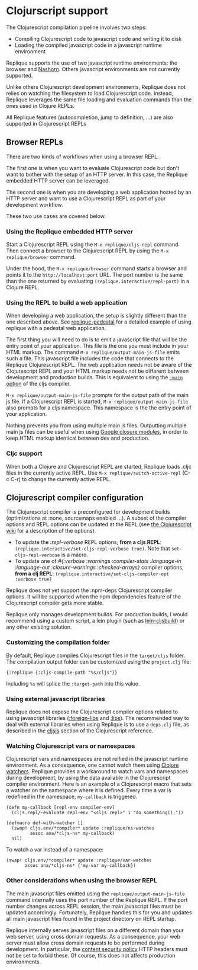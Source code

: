 # Clojurscript support

The Clojurescript compilation pipeline involves two steps:

- Compiling Clojurescript code to javascript code and writing it to disk
- Loading the compiled javascript code in a javascript runtime environment

Replique supports the use of two javascript runtime environments: the browser and [Nashorn](http://www.oracle.com/technetwork/articles/java/jf14-nashorn-2126515.html). Others javascript environments are not currently supported.

Unlike others Clojurescript development environments, Replique does not relies on watching the filesystem to load Clojurescript code. Instead, Replique leverages the same file loading and evaluation commands than the ones used in Clojure REPLs.

All Replique features (autocompletion, jump to definition, ...) are also supported in Clojurescript REPLs

## Browser REPLs

There are two kinds of workflows when using a browser REPL.

The first one is when you want to evaluate Clojurescript code but don't want to bother with the setup of an HTTP server. In this case, the Replique embedded HTTP server can be leveraged.

The second one is when you are developing a web application hosted by an HTTP server and want to use a Clojurescript REPL as part of your development workflow.

These two use cases are covered below.

### Using the Replique embedded HTTP server

Start a Clojurescript REPL using the `M-x replique/cljs-repl` command. Then connect a browser to the Clojurescript REPL by using the `M-x replique/browser` command.
 
Under the hood, the `M-x replique/browser` command starts a browser and points it to the `http://localhost:port` URL. The port number is the same than the one returned by evaluating `(replique.interactive/repl-port)` in a Clojure REPL.

### Using the REPL to build a web application

When developing a web application, the setup is slightly different than the one described above. See [replique-pedestal](https://github.com/EwenG/replique-pedestal) for a detailed example of using replique with a pedestal web application.

The first thing you will need to do is to emit a javascript file that will be the entry point of your application. This file is the one you must include in your HTML markup. The command `M-x replique/output-main-js-file` emits such a file. This javascript file includes the code that connects to the Replique Clojurescript REPL. The web application needs not be aware of the Clojurescript REPL and your HTML markup needs not be different between development and production builds. This is equivalent to using the [`:main` option](https://clojurescript.org/reference/compiler-options#main) of the cljs compiler.

`M-x replique/output-main-js-file` prompts for the output path of the main js file. If a Clojurescript REPL is started, `M-x replique/output-main-js-file` also prompts for a cljs namespace. This namespace is the the entry point of your application.

Nothing prevents you from using multiple main js files. Outputting multiple main js files can be useful when using [Google closure modules](https://github.com/clojure/clojurescript/wiki/Compiler-Options#modules), in order to keep HTML markup identical between dev and production.

### Cljc support

When both a Clojure and Clojurescript REPL are started, Replique loads .cljc files in the currently active REPL. Use `M-x replique/switch-active-repl` (C-c C-r) to change the currently active REPL.

## Clojurescript compiler configuration

The Clojurescript compiler is preconfigured for development builds (optimizations at :none, sourcemaps enabled ...). A subset of the compiler options and REPL options can be updated at the REPL (see [the Clojurescript wiki](https://github.com/clojure/clojurescript/wiki) for a description of the options).

- To update the *:repl-verbose* REPL options, **from a cljs REPL**: `(replique.interactive/set-cljs-repl-verbose true)`. Note that `set-cljs-repl-verbose` is a macro.
- To update one of *#{:verbose :warnings :compiler-stats :language-in :language-out :closure-warnings :checked-arrays}* compiler options, **from a clj REPL**: `(replique.interactive/set-cljs-compiler-opt :verbose true)`

Replique does not yet support the :npm-deps Clojurescript compiler options. It will be supported when the npm dependencies feature of the Clojurescript compiler gets more stable.

Replique only manages development builds. For production builds, I would recommend using a custom script, a lein plugin (such as [lein-cljsbuild](https://github.com/emezeske/lein-cljsbuild)) or any other existing solution.

### Customizing the compilation folder

By default, Replique compiles Clojurescript files in the `target/cljs` folder. The compilation output folder can be customized using the `project.clj` file:

`{:replique {:cljs-compile-path "%s/cljs"}}`

Including `%s` will splice the `:target-path` into this value.

### Using external javascript libraries

Replique does not expose the Clojurescript compiler options related to using javascript libraries ([:foreign-libs](https://github.com/clojure/clojurescript/wiki/Compiler-Options#foreign-libs) and [:libs](https://github.com/clojure/clojurescript/wiki/Compiler-Options#libs)). The recommended way to deal with external libraries when using Replique is to use a `deps.clj` file, as described in the [cljsjs](https://clojurescript.org/reference/dependencies#cljsjs) section of the Clojurescript reference.

### Watching Clojurescript vars or namespaces

Clojurescript vars and namespaces are not reified in the javascript runtime environment. As a consequence, one cannot watch them using
[Clojure watchers](https://clojuredocs.org/clojure.core/add-watch).
Replique provides a workaround to watch vars and namespaces during development, by using the data available in the Clojurescript
compiler environment.
Here is an example of a Clojurescript macro that sets a watcher on the namespace where it is defined. Every time a var is
redefined in the namespace, `my-callback` is triggered.

```
(defn my-callback [repl-env compiler-env]
  (cljs.repl/-evaluate repl-env "<cljs repl>" 1 "do_something();"))

(defmacro def-with-watcher []
  (swap! cljs.env/*compiler* update :replique/ns-watches
         assoc ana/*cljs-ns* my-callback)
  nil)
```

To watch a var instead of a namespace:

```
(swap! cljs.env/*compiler* update :replique/var-watches
       assoc ana/*cljs-ns* {'my-var my-callback})
```

### Other considerations when using the browser REPL

The main javascript files emitted using the `replique/output-main-js-file` command internally uses the port number of the Replique REPL. If the port number changes across REPL session, the main javascript files must be updated accordingly. Fortunately, Replique handles this for you and updates all main javascript files found in the project directory on REPL startup.

Replique internally serves javascript files on a different domain than your web server, using cross domain requests. As a consequence, your web server must allow cross domain requests to be performed during development. In particular, the [content security policy](https://www.owasp.org/index.php/OWASP_Secure_Headers_Project#Content-Security-Policy) HTTP headers must not be set to forbid these. Of course, this does not affects production environments.
